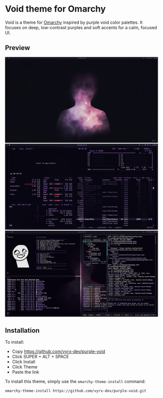 # Void theme for Omarchy

Void is a theme for [Omarchy](https://omarchy.org) inspired by purple void color palettes. It focuses on deep, low-contrast purples and soft accents for a calm, focused UI.

## Preview

![Omarchy Void](./assets/homescreen_1.png)<br>
![Omarchy btop](./assets/btop.png)<br>
![Omarchy setup](./assets/setup.png)

## Installation

To install:

- Copy <https://github.com/vyrx-dev/purple-void>
- Click SUPER + ALT + SPACE
- Click Install
- Click Theme
- Paste the link

To install this theme, simply use the `omarchy-theme-install` command:

```bash
omarchy-theme-install https://github.com/vyrx-dev/purple-void.git
```
